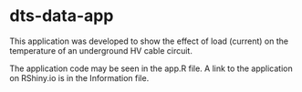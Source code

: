 # dts-data-app

This application was developed to show the effect of load (current) on the temperature of an underground HV cable circuit.

The application code may be seen in the app.R file. A link to the application on RShiny.io is in the Information file.

